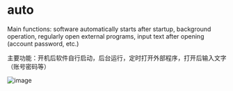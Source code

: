 # auto
Main functions: software automatically starts after startup, background operation, regularly open external programs, input text after opening (account password, etc.)

主要功能：开机后软件自行启动，后台运行，定时打开外部程序，打开后输入文字（账号密码等）

![image](https://user-images.githubusercontent.com/66460600/157828073-39e18d6e-07dc-475b-9122-bca9e1c446a6.png)

